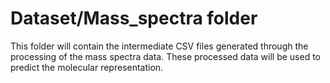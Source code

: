 # Dataset/Mass_spectra folder

This folder will contain the intermediate CSV files generated through the processing of the mass spectra data. These processed data will be used to predict the molecular representation.